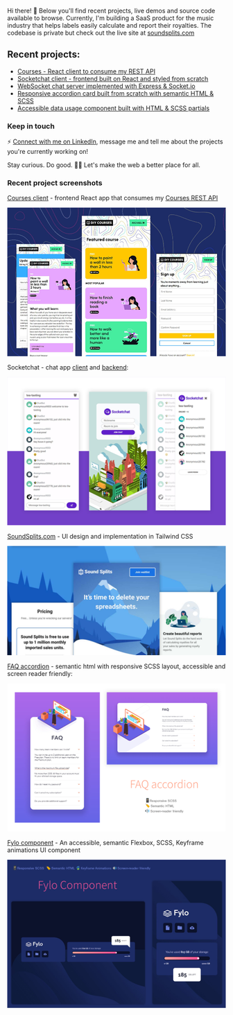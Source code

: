 Hi there! :monocle_face:
Below you'll find recent projects, live demos and source code available to browse. Currently, I'm building a SaaS product for the music industry that helps labels easily calculate and report their royalties. The codebase is private but check out the live site at [soundsplits.com](https://www.soundsplits.com)

## Recent projects: 
- [Courses - React client to consume my REST API](https://github.com/xyeres/courses-client)
- [Socketchat client - frontend built on React and styled from scratch](https://github.com/xyeres/socketchat-client)
- [WebSocket chat server implemented with Express & Socket.io](https://github.com/xyeres/socketchat-server)
- [Responsive accordion card built from scratch with semantic HTML & SCSS](https://github.com/xyeres/faq-accordion-card-main)
- [Accessible data usage component built with HTML & SCSS partials](https://github.com/xyeres/fylo-component)

### Keep in touch
⚡ [Connect with me on LinkedIn](https://www.linkedin.com/in/mxcarr/), message me and tell me about the projects you're currently working on!

Stay curious. Do good. 🔭✨ Let's make the web a better place for all.

### Recent project screenshots
[Courses client](https://github.com/xyeres/courses-client) - frontend React app that consumes my [Courses REST API](https://github.com/xyeres/courses-api)

[![](./screen-diy-courses.jpg)](https://github.com/xyeres/courses-client)

Socketchat - chat app [client](https://github.com/xyeres/socketchat-client) and [backend](https://github.com/xyeres/socketchat-server):

[![](./screen-feature-md.png)](https://github.com/xyeres/socketchat-client)

[SoundSplits.com](https://github.com/mallocked/splits-landing) - UI design and implementation in Tailwind CSS

[![](./screen-sound-splits.jpg)](https://github.com/mallocked/splits-landing)

[FAQ accordion](https://github.com/xyeres/faq-accordion-card-main) - semantic html with responsive SCSS layout, accessible and screen reader friendly:

[![](./screen-faq-card.png)](https://github.com/xyeres/faq-accordion-card-main)

[Fylo component](https://github.com/xyeres/fylo-component) - An accessible, semantic Flexbox, SCSS, Keyframe animations UI component

[![](./screen-fylo-component.jpg)](https://github.com/xyeres/fylo-component)



<!--
- 🔭 I’m currently working on ...
- 🌱 I’m currently learning ...
- 👯 I’m looking to collaborate on ...
- 🤔 I’m looking for help with ...
- 💬 Ask me about ...
- 📫 How to reach me: ...
- 😄 Pronouns: ...
- ⚡ Fun fact: ...
-->
